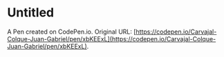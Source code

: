 # Untitled

A Pen created on CodePen.io. Original URL: [https://codepen.io/Carvajal-Colque-Juan-Gabriel/pen/xbKEExL](https://codepen.io/Carvajal-Colque-Juan-Gabriel/pen/xbKEExL).

